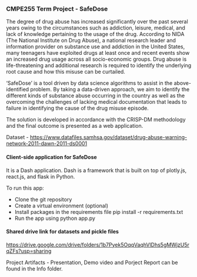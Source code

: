 ### CMPE255 Term Project - SafeDose
The degree of drug abuse has increased significantly over the past several years owing to the circumstances such as addiction, leisure, medical, and lack of knowledge pertaining to the usage of the drug. According to NIDA (The National Institute on Drug Abuse), a national research leader and information provider on substance use and addiction in the United States, many teenagers have exploited drugs at least once and recent events show an increased drug usage across all socio-economic groups. Drug abuse is life-threatening and additional research is required to identify the underlying root cause and how this misuse can be curtailed.<br> 

‘SafeDose’ is a tool driven by data science algorithms to assist in the above-identified problem. By taking a data-driven approach, we aim to identify the different kinds of substance abuse occurring in the country as well as the overcoming the challenges of lacking medical documentation that leads to failure in identifying the cause of the drug misuse episode.<br>

The solution is developed in accordance with the CRISP-DM methodology and the final outcome is presented as a web application.   

Dataset - https://www.datafiles.samhsa.gov/dataset/drug-abuse-warning-network-2011-dawn-2011-ds0001



#### Client-side application for SafeDose
It is a Dash application. Dash is a framework that is built on top of plotly.js, react.js, and flask in Python.

To run this app: <br>
- Clone the git repository
- Create a virtual environment (optional)
- Install packages in the requirements file pip install -r requirements.txt
- Run the app using python app.py


#### Shared drive link for datasets and pickle files
https://drive.google.com/drive/folders/1b7Pyek5OqqVaqhVlDhs5gMWjzU5rqZFs?usp=sharing

Project Artifacts - Presentation, Demo video and Porject Report can be found in the Info folder.
